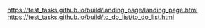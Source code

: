 https://test_tasks.github.io/build/landing_page/landing_page.html
https://test_tasks.github.io/build/to_do_list/to_do_list.html
